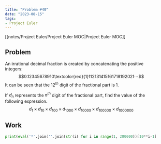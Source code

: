 ```yaml
---
title: "Problem #40"
date: "2023-08-15"
tags:
- Project Euler
---
```


[[notes/Project Euler/Project Euler MOC|Project Euler MOC]]

## Problem

An irrational decimal fraction is created by concatenating the positive integers:$$0.12345678910\textcolor{red}{1}112131415161718192021⋯$$It can be seen that the $12^{th}$ digit of the fractional part is $1$.

If $d_{n}$ represents the $n^{th}$ digit of the fractional part, find the value of the following expression.
$$
d_{1}\times d_{10}\times d_{100}\times d_{1000}\times d_{10000}\times d_{100000}\times d_{1000000}
$$

## Work

```python
print(eval('*'.join(''.join(str(i) for i in range(1, 200000))[10**i-1] for i in range(7))))
```